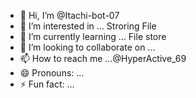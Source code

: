 - 👋 Hi, I’m @Itachi-bot-07
- 👀 I’m interested in ... Stroring File 
- 🌱 I’m currently learning ... File store
- 💞️ I’m looking to collaborate on ... 
- 📫 How to reach me ...@HyperActive_69
- 😄 Pronouns: ...
- ⚡ Fun fact: ...

<!---
Itachi-bot-07/Itachi-bot-07 is a ✨ special ✨ repository because its `README.md` (this file) appears on your GitHub profile.
You can click the Preview link to take a look at your changes.
--->
